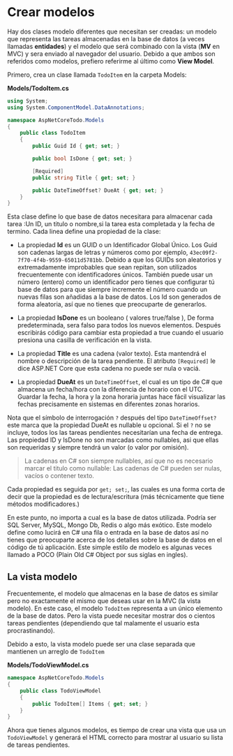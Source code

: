 # Crear modelos
Hay dos clases modelo diferentes que necesitan ser creadas: un modelo que representa las tareas almacenadas en la base de datos (a veces llamadas **entidades**) y el modelo que será combinado con la vista (**MV** en MVC) y sera enviado al navegador del usuario. Debido a que ambos son referidos como modelos, prefiero referirme al último como **View Model**.

Primero, crea un clase llamada `TodoItem` en la carpeta Models:

**Models/TodoItem.cs**

```csharp
using System;
using System.ComponentModel.DataAnnotations;

namespace AspNetCoreTodo.Models
{
    public class TodoItem
    {
        public Guid Id { get; set; }

        public bool IsDone { get; set; }

        [Required]
        public string Title { get; set; }

        public DateTimeOffset? DueAt { get; set; }
    }
}
```

Esta clase define lo que base de datos necesitara para almacenar cada tarea :Un ID, un titulo o nombre,si la tarea esta completada y la fecha de termino. Cada linea define una propiedad de la clase:

* La propiedad **Id** es un GUID o un Identificador Global Único. Los Guid son cadenas largas de letras y números como por ejemplo, `43ec09f2-7f70-4f4b-9559-65011d5781bb`. Debido a que los GUIDs son aleatorios y extremadamente improbables que sean repitan, son utilizados frecuentemente con identificadores únicos. También puede usar un número (entero) como un identificador pero tienes que configurar tú base de datos para que siempre incremente el número cuando un nuevas filas son añadidas a la base de datos. Los Id son generados de forma aleatoria, así que no tienes que preocuparte de generarlos.

* La propiedad **IsDone** es un booleano ( valores true/false ), De forma predeterminada, sera falso para todos los nuevos elementos. Después escribirás código para cambiar esta propiedad a true cuando el usuario presiona una casilla de verificación en la vista.

* La propiedad **Title** es una cadena (valor texto). Esta mantendrá el nombre o descripción de la tarea pendiente. El atributo `[Required]` le dice ASP.NET Core que esta cadena no puede ser nula o vaciá.

* La propiedad **DueAt** es un `DateTimeOffset`, el cual es un tipo de C# que almacena un fecha/hora con la diferencia de horario con el UTC. Guardar la fecha, la hora y la zona horaria juntas hace fácil visualizar las fechas precisamente en sistemas en diferentes zonas horarios.

Nota que el símbolo de interrogación `?` después del tipo `DateTimeOffset?` este marca que la propiedad DueAt es nullable u opcional. Si el `?` no se incluye, todos los las tareas pendientes necesitarían una fecha de entrega. Las propiedad ID y IsDone no son marcadas como nullables, asi que ellas son requeridas y siempre tendrá un valor (o valor por omisión).

> La cadenas en C# son siempre nullables, así que no es necesario marcar el titulo como nullable: Las cadenas de C# pueden ser nulas, vacíos o contener texto.

Cada propiedad es seguida por `get; set;`, las cuales es una forma corta de decir que la propiedad es de lectura/escritura (más técnicamente que tiene métodos modificadores.)

En este punto, no importa a cual es la base de datos utilizada. Podría ser SQL Server, MySQL, Mongo Db, Redis o algo más exótico. Este modelo define como lucirá en C# una fila o entrada en la base de datos así no tienes que preocuparte acerca de los detalles sobre la base de datos en el código de tú aplicación. Este simple estilo de modelo es algunas veces llamado a POCO (Plain Old C# Object por sus siglas en ingles).

## La vista modelo

Frecuentemente, el modelo que almacenas en la base de datos es similar pero no exactamente el mismo que deseas usar en la MVC (la vista modelo). En este caso, el modelo `TodoItem` representa a un único elemento de la base de datos. Pero la vista puede necesitar mostrar dos o cientos tareas pendientes (dependiendo que tal malamente el usuario esta procrastinando).

Debido a esto, la vista modelo puede ser una clase separada que mantienen un arreglo de `TodoItem`

**Models/TodoViewModel.cs**

```csharp
namespace AspNetCoreTodo.Models
{
    public class TodoViewModel
    {
        public TodoItem[] Items { get; set; }
    }
}
```

Ahora que tienes algunos modelos, es tiempo de crear una vista que usa un `TodoViewModel` y generará el HTML correcto para mostrar al usuario su lista de tareas pendientes.
